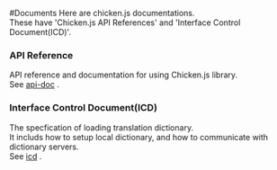 #Documents
Here are chicken.js documentations. <br/>
These have 'Chicken.js API References'  and 'Interface Control Document(ICD)'.

### API Reference
API reference and documentation for using Chicken.js library.<br/>
See [api-doc](./api-doc/README.md) .

### Interface Control Document(ICD)
The specfication of loading translation dictionary.<br/>
It includs how to setup local dictionary, and how to communicate with dictionary servers.<br/>
See [icd](./icd/README.md) . 